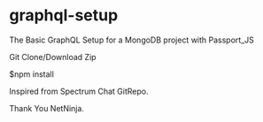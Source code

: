 # graphql-setup
The Basic GraphQL Setup for a MongoDB project with Passport_JS

Git Clone/Download Zip

$npm install

Inspired from Spectrum Chat GitRepo.

Thank You NetNinja.